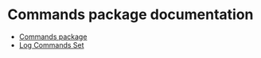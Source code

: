 # Commands package documentation

-   [Commands package](commands_package.md)
-   [Log Commands Set](log_doc.md)
